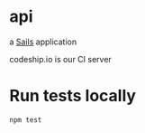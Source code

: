 # api

a [Sails](http://sailsjs.org) application

codeship.io is our CI server

# Run tests locally
```
npm test
```